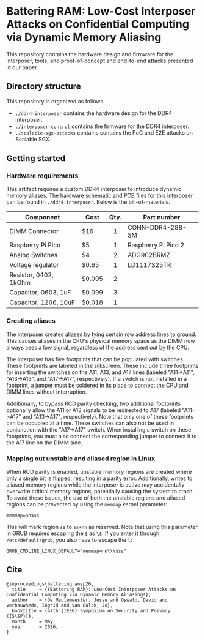 # Battering RAM: Low-Cost Interposer Attacks on Confidential Computing via Dynamic Memory Aliasing

This repository contains the hardware design and firmware for the interposer, tools, and proof-of-concept and end-to-end attacks presented in our paper.



## Directory structure

This repository is organized as follows.

* `./ddr4-interposer` contains the hardware design for the DDR4 interposer.
* `./interposer-control` contains the firmware for the DDR4 interposer.
* `./scalable-sgx-attacks` contains contains the PoC and E2E attacks on Scalable SGX.


## Getting started

### Hardware requirements

This artifact requires a custom DDR4 interposer to introduce dynamic memory aliases. The hardware schematic and PCB files for this interposer can be found in `./ddr4-interposer`. Below is the bill-of-materials.

| **Component**     | **Cost**  | **Qty.** | **Part number**        |
|-------------------|-------|:----:|---------------------|
| DIMM Connector    | $16   | 1    | CONN-DDR4-288-SM    |
| Raspberry Pi Pico | $5    | 1    | Raspberry Pi Pico 2 |
| Analog Switches   | $4    | 2    | ADG902BRMZ          |
| Voltage regulator | $0.65 | 1    | LD1117S25TR         |
| Resistor, 0402, 1kOhm     | $0.005 | 2    |            |
| Capacitor, 0603, 1uF      | $0.099 | 3    |            |
| Capacitor, 1206, 10uF     | $0.018 | 1    |            |

### Creating aliases

The interposer creates aliases by tying certain row address lines to ground. This causes aliases in the CPU's physical memory space as the DIMM now always sees a low signal, regardless of the address sent out by the CPU.

The interposer has five footprints that can be populated with switches. These footprints are labeled in the silkscreen. These include three footprints for inserting the switches on the A11, A13, and A17 lines (labeled "A11->A11", "A13->A13", and "A17->A17", respectively).
If a switch is not installed in a footprint, a jumper must be soldered in its place to connect the CPU and DIMM lines without interruption.

Additionally, to bypass RCD parity checking, two additional footprints optionally allow the A11 or A13 signals to be redirected to A17 (labeled "A11->A17" and "A13->A17", respectively).
Note that only one of these footprints can be occupied at a time. These switches can also not be used in conjunction with the "A17->A17" switch. When installing a switch on these footprints, you must also connect the corresponding jumper to connect it to the A17 line on the DIMM side.

### Mapping out unstable and aliased region in Linux

When RCD parity is enabled, unstable memory regions are created where only a single bit is flipped, resulting in a parity error. Additionally, writes to aliased memory regions while the interposer is active may accidentally overwrite critical memory regions, potentially causing the system to crash.
To avoid these issues, the use of both the unstable regions and aliased regions can be prevented by using the `memmap` kernel parameter:
```
memmap=nn$ss
```
This will mark region `ss` to `ss+nn` as reserved. Note that using this parameter in GRUB requires escaping the `$` as `\$`. If you enter it through `/etc/default/grub`, you also have to escape the `\`:
```
GRUB_CMDLINE_LINUX_DEFAULT="memmap=nn\\\$ss"
```

## Cite

```
@inproceedings{batteringramsp26,
  title     = {{Battering RAM}: Low-Cost Interposer Attacks on Confidential Computing via Dynamic Memory Aliasings},
  author    = {De Meulemeester, Jesse and Oswald, David and Verbauwhede, Ingrid and Van Bulck, Jo},
  booktitle = {47th {IEEE} Symposium on Security and Privacy ({S\&P})},
  month     = May,
  year      = 2026,
}
```
